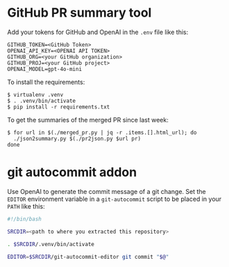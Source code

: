 # GitHub PR summary tool

Add your tokens for GitHub and OpenAI in the `.env` file like this:

```shell
GITHUB_TOKEN=<GitHub Token>
OPENAI_API_KEY=<OPENAI API TOKEN>
GITHUB_ORG=<your GitHub organization>
GITHUB_PROJ=<your GitHub project>
OPENAI_MODEL=gpt-4o-mini
```

To install the requirements:

```Shellsession
$ virtualenv .venv
$ . .venv/bin/activate
$ pip install -r requirements.txt
```

To get the summaries of the merged PR since last week:

```Shellsession
$ for url in $(./merged_pr.py | jq -r .items.[].html_url); do
  ./json2summary.py $(./pr2json.py $url pr)
done
```

# git autocommit addon

Use OpenAI to generate the commit message of a git change. Set the `EDITOR` environment variable in a `git-autocommit` script to be placed in your `PATH` like this:

```bash
#!/bin/bash

SRCDIR=<path to where you extracted this repository>

. $SRCDIR/.venv/bin/activate

EDITOR=$SRCDIR/git-autocommit-editor git commit "$@"
```
